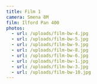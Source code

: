 ```yaml
---
title: Film 1
camera: Smena 8M
film: Ilford Pan 400
photos:
  - url: /uploads/film-bw-4.jpg
  - url: /uploads/film-bw-5.jpg
  - url: /uploads/film-bw-9.jpg
  - url: /uploads/film-bw-8.jpg
  - url: /uploads/film-bw-6.jpg
  - url: /uploads/film-bw-1.jpg
  - url: /uploads/film-bw-3.jpg
  - url: /uploads/film-bw-10.jpg
---
```

